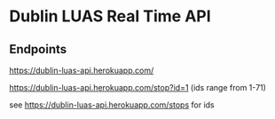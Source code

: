 # Dublin LUAS Real Time API

## Endpoints

https://dublin-luas-api.herokuapp.com/

https://dublin-luas-api.herokuapp.com/stop?id=1  (ids range from 1-71)

see https://dublin-luas-api.herokuapp.com/stops for ids
